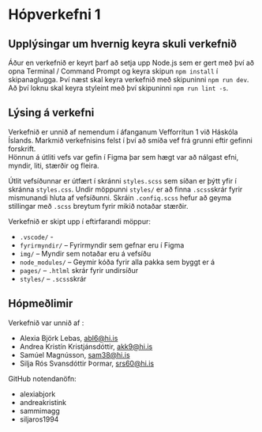 # Hópverkefni 1

## Upplýsingar um hvernig keyra skuli verkefnið

Áður en verkefnið er keyrt þarf að setja upp Node.js sem er gert með því að opna Terminal / Command Prompt og keyra skipun `npm install` í skipanaglugga. Því næst skal keyra verkefnið með skipuninni `npm run dev`. Að því loknu skal keyra styleint með því skipuninni `npm run lint -s`.


## Lýsing á verkefni
Verkefnið er unnið af nemendum í áfanganum Vefforritun 1 við Háskóla Íslands. Markmið verkefnisins felst í því að smíða vef frá grunni eftir gefinni forskrift.  
Hönnun á útliti vefs var gefin í Figma þar sem hægt var að nálgast efni, myndir, liti, stærðir og fleira. 

Útlit vefsíðunnar er útfært í skránni `styles.scss` sem síðan er þýtt yfir í skránna `styles.css`. Undir möppunni `styles/` er að finna `.scss`skrár fyrir mismunandi 
hluta af vefsíðunni.
Skráin `.confiq.scss` hefur að geyma stillingar með `.scss` breytum fyrir mikið notaðar stærðir.


Verkefnið er skipt upp í eftirfarandi möppur:

* `.vscode/` - 
* `fyrirmyndir/` – Fyrirmyndir sem gefnar eru í Figma
* `img/` – Myndir sem notaðar eru á vefsíðu
* `node_modules/` – Geymir kóða fyrir alla pakka sem byggt er á
* `pages/` – `.htlml` skrár fyrir undirsíður
* `styles/` – `.scss`skrár


## Hópmeðlimir
Verkefnið var unnið af :

* Alexia Björk Lebas, abl6@hi.is
* Andrea Kristín Kristjánsdóttir, akk9@hi.is
* Samúel Magnússon, sam38@hi.is
* Silja Rós Svansdóttir Þormar, srs60@hi.is

GitHub notendanöfn:

* alexiabjork
* andreakristink
* sammimagg
* siljaros1994
